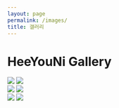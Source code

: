 ```yaml
---
layout: page
permalink: /images/
title: 갤러리
---
```

<html lang="en">
<head>
  <meta charset="UTF-8">
  <meta http-equiv="X-UA-Compatible" content="IE=edge">
  <meta name="viewport" content="width=device-width, initial-scale=1.0">
  <link rel="stylesheet" href="./image.css">
  <title>Image Gallery</title>
</head>
<body>
  <h1>HeeYouNi Gallery</h1>
  <div class="container">
    <div class="images">
      <div class="imageFlex1">
        <img src="{{ site.baseurl }}/images/404.jpg">
        <img src="{{ site.baseurl }}/images/galaxy.jpg">
      </div>
    </div>
    <div class="images">
      <div class="imageFlex2">
        <img src="{{ site.baseurl }}/images/404.jpg">
        <img src="{{ site.baseurl }}/images/galaxy.jpg">
      </div>
    </div>
    <div class="images">
      <div class="imageFlex3">
        <img src="{{ site.baseurl }}/images/404.jpg">
        <img src="{{ site.baseurl }}/images/galaxy.jpg">
      </div>
    </div>
  </div>
</body>
</html>